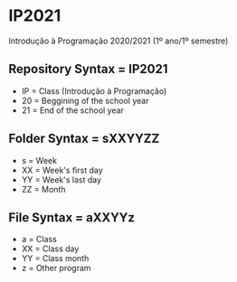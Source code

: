 # IP2021
Introdução à Programação 2020/2021 (1º ano/1º semestre)
## Repository Syntax = IP2021
* IP = Class (Introdução à Programação)
* 20 = Beggining of the school year
* 21 = End of the school year
## Folder Syntax = sXXYYZZ
* s = Week
* XX = Week's first day
* YY = Week's last day
* ZZ = Month
## File Syntax = aXXYYz
* a = Class
* XX = Class day
* YY = Class month
* z = Other program
